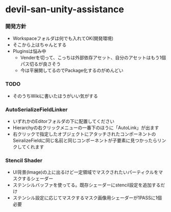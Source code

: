 # devil-san-unity-assistance

### 開発方針
- Workspaceフォルダは何でも入れてOK(開発環境)
- そこから上はちゃんとする
- Pluginsは悩み中
  - Venderを切って、こっちは外部依存アセット、自分のアセットはもう1個パス切るが良さそう
  - 今は平展開してるのでPackage化するのがめんどい

### TODO
- そのうちWikiに書いたほうがいい気がする

### AutoSerializeFieldLinker
- いずれかのEditorフォルダの下に配置してください
- Hierarchyの右クリックメニューの一番下のほうに「AutoLink」が出ます
- 右クリックで指定したオブジェクトにアタッチされたコンポーネントのSeiralizeFieldに同じ名前と同じコンポーネントが子要素に見つかったらリンクしてくれます

### Stencil Shader
- UI背景(Image)の上に出るけど一定領域でマスクされたいパーティクルをマスクするシェーダー
- ステンシルバッファを使ってる。既存シェーダーにstencil設定を追加するだけ
- ステンシル設定に応じてマスクするマスク画像用シェーダーが1PASSに1個必要
